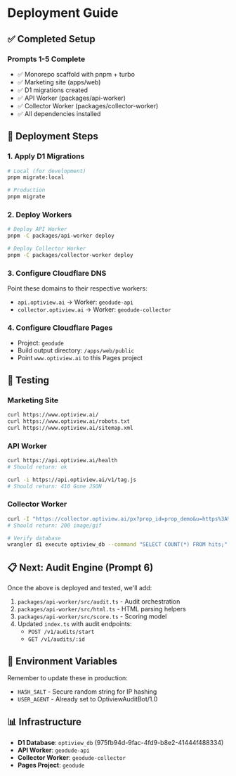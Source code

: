# Deployment Guide

## ✅ Completed Setup

### Prompts 1-5 Complete

- ✅ Monorepo scaffold with pnpm + turbo
- ✅ Marketing site (apps/web)
- ✅ D1 migrations created
- ✅ API Worker (packages/api-worker)
- ✅ Collector Worker (packages/collector-worker)
- ✅ All dependencies installed

## 🚀 Deployment Steps

### 1. Apply D1 Migrations

```bash
# Local (for development)
pnpm migrate:local

# Production
pnpm migrate
```

### 2. Deploy Workers

```bash
# Deploy API Worker
pnpm -C packages/api-worker deploy

# Deploy Collector Worker
pnpm -C packages/collector-worker deploy
```

### 3. Configure Cloudflare DNS

Point these domains to their respective workers:

- `api.optiview.ai` → Worker: `geodude-api`
- `collector.optiview.ai` → Worker: `geodude-collector`

### 4. Configure Cloudflare Pages

- Project: `geodude`
- Build output directory: `/apps/web/public`
- Point `www.optiview.ai` to this Pages project

## 🧪 Testing

### Marketing Site
```bash
curl https://www.optiview.ai/
curl https://www.optiview.ai/robots.txt
curl https://www.optiview.ai/sitemap.xml
```

### API Worker
```bash
curl https://api.optiview.ai/health
# Should return: ok

curl -i https://api.optiview.ai/v1/tag.js
# Should return: 410 Gone JSON
```

### Collector Worker
```bash
curl -I "https://collector.optiview.ai/px?prop_id=prop_demo&u=https%3A%2F%2Fexample.com"
# Should return: 200 image/gif

# Verify database
wrangler d1 execute optiview_db --command "SELECT COUNT(*) FROM hits;"
```

## 📋 Next: Audit Engine (Prompt 6)

Once the above is deployed and tested, we'll add:

1. `packages/api-worker/src/audit.ts` - Audit orchestration
2. `packages/api-worker/src/html.ts` - HTML parsing helpers
3. `packages/api-worker/src/score.ts` - Scoring model
4. Updated `index.ts` with audit endpoints:
   - `POST /v1/audits/start`
   - `GET /v1/audits/:id`

## 🔐 Environment Variables

Remember to update these in production:

- `HASH_SALT` - Secure random string for IP hashing
- `USER_AGENT` - Already set to OptiviewAuditBot/1.0

## 📊 Infrastructure

- **D1 Database**: `optiview_db` (975fb94d-9fac-4fd9-b8e2-41444f488334)
- **API Worker**: `geodude-api`
- **Collector Worker**: `geodude-collector`
- **Pages Project**: `geodude`

